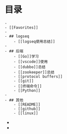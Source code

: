 # 目录
	-
	- [[Favorites]]
	-
	- ## logseq
		- [[logseq使用总结]]
	-
	- ## 后端
		- [[Go]]学习
		- [[vscode]]使用
		- [[dubbo]]总结
		- [[zookeeper]]总结
		- [[protocol buffers]]
		- [[git]]
		- [[终端命令]]
		- [[Python]]
	-
	- ## 其他
		- [[README]]
		- [[github]]
		- [[linux]]
-
-